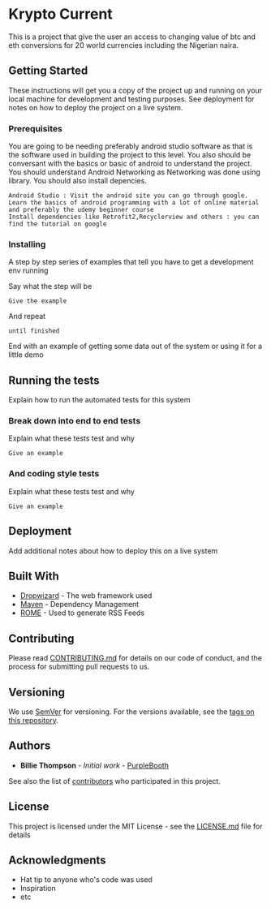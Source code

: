 # Krypto Current

This is a project that give the user an access to changing value of btc and eth conversions for 20 world currencies including the Nigerian naira.

## Getting Started

These instructions will get you a copy of the project up and running on your local machine for development and testing purposes. See deployment for notes on how to deploy the project on a live system.

### Prerequisites

You are going to be needing preferably android studio software as that is the software used in building the project to this 
level. You also should be conversant with the basics or basic of android to understand the project. 
You should understand Android Networking as Networking was done using library.
You should also install depencies.

```
Android Studio : Visit the android site you can go through google.
Learn the basics of android programming with a lot of online material and preferably the udemy beginner course
Install dependencies like Retrofit2,Recyclerview and others : you can find the tutorial on google
```

### Installing

A step by step series of examples that tell you have to get a development env running

Say what the step will be

```
Give the example
```

And repeat

```
until finished
```

End with an example of getting some data out of the system or using it for a little demo

## Running the tests

Explain how to run the automated tests for this system

### Break down into end to end tests

Explain what these tests test and why

```
Give an example
```

### And coding style tests

Explain what these tests test and why

```
Give an example
```

## Deployment

Add additional notes about how to deploy this on a live system

## Built With

* [Dropwizard](http://www.dropwizard.io/1.0.2/docs/) - The web framework used
* [Maven](https://maven.apache.org/) - Dependency Management
* [ROME](https://rometools.github.io/rome/) - Used to generate RSS Feeds

## Contributing

Please read [CONTRIBUTING.md](https://gist.github.com/PurpleBooth/b24679402957c63ec426) for details on our code of conduct, and the process for submitting pull requests to us.

## Versioning

We use [SemVer](http://semver.org/) for versioning. For the versions available, see the [tags on this repository](https://github.com/your/project/tags). 

## Authors

* **Billie Thompson** - *Initial work* - [PurpleBooth](https://github.com/PurpleBooth)

See also the list of [contributors](https://github.com/your/project/contributors) who participated in this project.

## License

This project is licensed under the MIT License - see the [LICENSE.md](LICENSE.md) file for details

## Acknowledgments

* Hat tip to anyone who's code was used
* Inspiration
* etc

